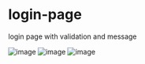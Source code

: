# login-page
login page with validation and message


![image](https://github.com/ALONE019/login-page/assets/120945878/ef6d6900-ede6-4699-8821-528265eaba2d)
![image](https://github.com/ALONE019/login-page/assets/120945878/3fbc8ef6-756f-453f-907c-1f6891c96300)
![image](https://github.com/ALONE019/login-page/assets/120945878/480fab7e-567b-49eb-b48a-119d345c7838)


